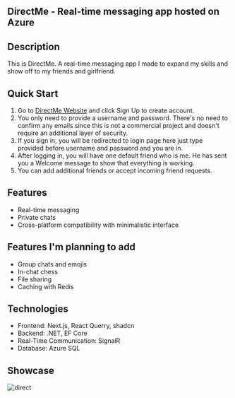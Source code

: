 ## DirectMe - Real-time messaging app hosted on Azure

## Description

This is DirectMe. A real-time messaging app I made to expand my skills and show off to my friends and girlfriend.

## Quick Start
1. Go to [DirectMe Website](https://directme-eta.vercel.app/) and click Sign Up to create account.
2. You only need to provide a username and password. There's no need to confirm any emails since this is not a commercial project and doesn't require an additional layer of security.
3. If you sign in, you will be redirected to login page here just type provided before username and password and you are in.
4. After logging in, you will have one default friend who is me. He has sent you a Welcome message to show that everything is working.
5. You can add additional friends or accept incoming friend requests.

## Features
- Real-time messaging
- Private chats
- Cross-platform compatibility with minimalistic interface
## Features I'm planning to add
- Group chats and emojis
- In-chat chess
- File sharing
- Caching with Redis

## Technologies
- Frontend: Next.js, React Querry, shadcn 
- Backend: .NET, EF Core
- Real-Time Communication: SignalR
- Database: Azure SQL

## Showcase
![direct](https://github.com/Paprota404/DirectMe/assets/153768290/3adbc60c-d4b9-4fa1-8e1f-fcb46fe01eba)
